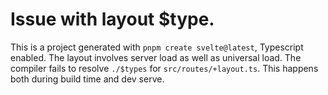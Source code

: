 # Issue with layout $type.
This is a project generated with `pnpm create svelte@latest`, Typescript enabled. The layout involves server load as well as universal load. The compiler fails to resolve `./$types` for `src/routes/+layout.ts`. This happens both during build time and dev serve.